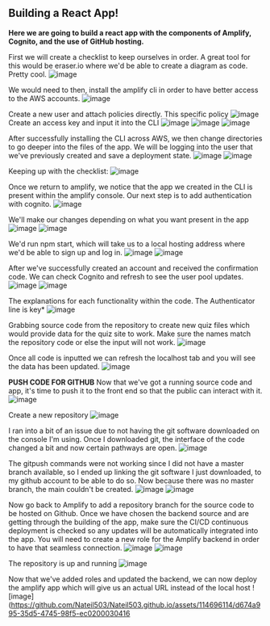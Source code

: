 ## Building a React App!

**Here we are going to build a react app with the components of Amplify, Cognito, and the use of GitHub hosting.**

First we will create a checklist to keep ourselves in order. A great tool for this would be eraser.io where we'd be able to create a diagram as code. Pretty cool. 
![image](https://github.com/Nateil503/Nateil503.github.io/assets/114696114/af5df273-466b-4924-923a-5a6d9e33b5f1)

We would need to then, install the amplify cli in order to have better access to the AWS accounts. 
![image](https://github.com/Nateil503/Nateil503.github.io/assets/114696114/ab782eb7-44cf-4bcc-b94c-28cd4fd18c49)

Create a new user and attach policies directly. This specific policy
![image](https://github.com/Nateil503/Nateil503.github.io/assets/114696114/bce06285-53f3-40c1-9acb-5a3a063b6c50)
Create an access key and input it into the CLI
![image](https://github.com/Nateil503/Nateil503.github.io/assets/114696114/dc6db5d4-cde7-4d54-ab06-fb75d7b02558)
![image](https://github.com/Nateil503/Nateil503.github.io/assets/114696114/081b92a6-254f-47c2-9ccd-99b299e781d0)
![image](https://github.com/Nateil503/Nateil503.github.io/assets/114696114/4a8f0b03-4553-405f-b51e-10a8037261b7)

After successfully installing the CLI across AWS, we then change directories to go deeper into the files of the app. We will be logging into the user that we've previously created and save a deployment state. 
![image](https://github.com/Nateil503/Nateil503.github.io/assets/114696114/9959d49e-d48a-4b88-8b26-1ff5aae0ccbf)
![image](https://github.com/Nateil503/Nateil503.github.io/assets/114696114/01274059-a1f3-4b91-93f7-97e39183f485)

Keeping up with the checklist:
![image](https://github.com/Nateil503/Nateil503.github.io/assets/114696114/992f305a-75ff-4b3c-8b9b-bb8f7da77af2)

Once we return to amplify, we notice that the app we created in the CLI is present within the amplify console. Our next step is to add authentication with cognito. 
![image](https://github.com/Nateil503/Nateil503.github.io/assets/114696114/c92470c6-fe1e-4e64-87a7-4675eabb6c57)

We'll make our changes depending on what you want present in the app 
![image](https://github.com/Nateil503/Nateil503.github.io/assets/114696114/13d02c56-6c4e-4d8d-8e92-81ae5a76eac3)
![image](https://github.com/Nateil503/Nateil503.github.io/assets/114696114/3a249136-e86d-4782-a819-684659d8a52d)

We'd run npm start, which will take us to a local hosting address where we'd be able to sign up and log in. 
![image](https://github.com/Nateil503/Nateil503.github.io/assets/114696114/0d57daed-7540-4fd4-8760-5147f7075b2f)
![image](https://github.com/Nateil503/Nateil503.github.io/assets/114696114/b7b90d4f-8b43-43dd-b1e5-5278e43a22f3)

After we've successfully created an account and received the confirmation code. We can check Cognito and refresh to see the user pool updates. 
![image](https://github.com/Nateil503/Nateil503.github.io/assets/114696114/41b08536-0785-4755-a9eb-63df343a46dd)
![image](https://github.com/Nateil503/Nateil503.github.io/assets/114696114/8eb85b51-79b1-4817-9fba-d894488ecfe6)

The explanations for each functionality within the code. The Authenticator line is key*
![image](https://github.com/Nateil503/Nateil503.github.io/assets/114696114/e3baf804-25cd-4e10-89b6-ccf1a4050535)

Grabbing source code from the repository to create new quiz files which would provide data for the quiz site to work. Make sure the names match the repository code or else the input will not work. 
![image](https://github.com/Nateil503/Nateil503.github.io/assets/114696114/3e10b41c-80de-462d-b4ae-85417920776e)

Once all code is inputted we can refresh the localhost tab and you will see the data has been updated. 
![image](https://github.com/Nateil503/Nateil503.github.io/assets/114696114/526958ca-4298-4301-b594-b5e2de540ec1)

**PUSH CODE FOR GITHUB**
Now that we've got a running source code and app, it's time to push it to the front end so that the public can interact with it. 
![image](https://github.com/Nateil503/Nateil503.github.io/assets/114696114/887d752c-a505-4be6-859a-b4c73cb81556)

Create a new repository
![image](https://github.com/Nateil503/Nateil503.github.io/assets/114696114/82d5266e-cde5-4980-ad4c-ce49a4eeb109)

I ran into a bit of an issue due to not having the git software downloaded on the console I'm using. Once I downloaded git, the interface of the code changed a bit and now certain pathways are open. 
![image](https://github.com/Nateil503/Nateil503.github.io/assets/114696114/1ee66bf0-5e2c-4f66-9eb1-e6233ced8c81)

The gitpush commands were not working since I did not have a master branch available, so I ended up linking the git software I just downloaded, to my github account to be able to do so. Now because there was no master branch, the main couldn't be created. 
![image](https://github.com/Nateil503/Nateil503.github.io/assets/114696114/205caa79-6885-430b-97b4-f9a172e471a9)
![image](https://github.com/Nateil503/Nateil503.github.io/assets/114696114/0c6d9f29-6b2c-49f1-91d9-c33d3627b6bb)

Now go back to Amplify to add a repository branch for the source code to be hosted on Github. Once we have chosen the backend source and are getting through the building of the app, make sure the CI/CD continuous deployment is checked so any updates will be automatically integrated into the app. You will need to create a new role for the Amplify backend in order to have that seamless connection. 
![image](https://github.com/Nateil503/Nateil503.github.io/assets/114696114/17ace537-5d99-4433-8c36-29b8196e5993)
![image](https://github.com/Nateil503/Nateil503.github.io/assets/114696114/15e8ad8a-f440-44cd-ae57-8df3dfd2f53d)

The repository is up and running 
![image](https://github.com/Nateil503/Nateil503.github.io/assets/114696114/679d2ca4-574d-4607-8355-0b81b4caaa81)

Now that we've added roles and updated the backend, we can now deploy the amplify app which will give us an actual URL instead of the local host
![image](https://github.com/Nateil503/Nateil503.github.io/assets/114696114/d674a995-35d5-4745-98f5-ec0200030416






